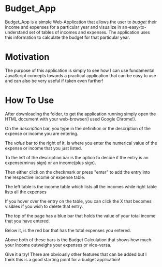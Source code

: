 # **Budget\_App**

Budget\_App is a simple Web-Application that allows the user to _budget_ their income and expenses for a particular year and visualize in an-easy-to-understand set of tables of incomes and expenses. The application uses this information to calculate the budget for that particular year.

# **Motivation**

The purpose of this application is simply to see how I can use fundamental JavaScript concepts towards a practical application that can be easy to use and can also be very useful if taken even further!

# **How To Use**

After downloading the folder, to get the application running simply open the HTML document with your web-browser(I used Google Chrome!).

On the _description_ bar, you type in the definition or the description of the expense or income you are entering.

The _value_ bar to the right of it, is where you enter the numerical value of the expense or income that you just listed.

To the left of the description bar is the option to decide if the entry is an expense(minus sign) or an income(plus sign).

Then either click on the checkmark or press &quot;enter&quot; to add the entry into the respective income or expense table.

The left table is the income table which lists all the incomes while right table lists all the expenses

If you hover over the entry on the table, you can click the X that becomes visibles if you wish to delete that entry.

The top of the page has a blue bar that holds the value of your total income that you have entered.

Below it, is the red bar that has the total expenses you entered.

Above both of these bars is the Budget Calculation that shows how much your Income outweighs your expenses or vice-versa.

Give it a try! There are obviously other features that can be added but I think this is a good starting point for a budget application!
